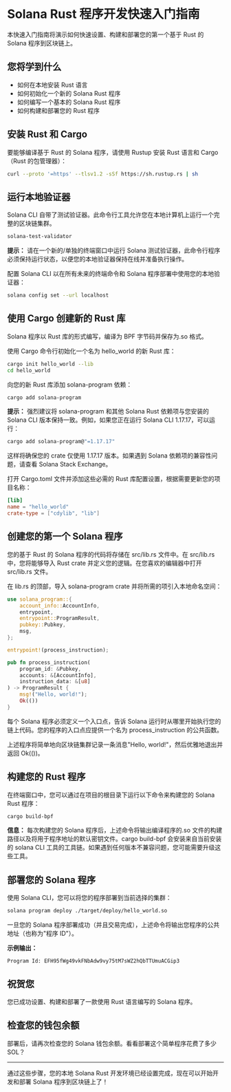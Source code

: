 # Solana Rust 程序开发快速入门指南

本快速入门指南将演示如何快速设置、构建和部署您的第一个基于 Rust 的 Solana 程序到区块链上。

## 您将学到什么

- 如何在本地安装 Rust 语言
- 如何初始化一个新的 Solana Rust 程序
- 如何编写一个基本的 Solana Rust 程序
- 如何构建和部署您的 Rust 程序

## 安装 Rust 和 Cargo

要能够编译基于 Rust 的 Solana 程序，请使用 Rustup 安装 Rust 语言和 Cargo（Rust 的包管理器）：

```bash
curl --proto '=https' --tlsv1.2 -sSf https://sh.rustup.rs | sh
```

## 运行本地验证器

Solana CLI 自带了测试验证器。此命令行工具允许您在本地计算机上运行一个完整的区块链集群。

```bash
solana-test-validator
```

**提示：** 请在一个新的/单独的终端窗口中运行 Solana 测试验证器，此命令行程序必须保持运行状态，以便您的本地验证器保持在线并准备执行操作。

配置 Solana CLI 以在所有未来的终端命令和 Solana 程序部署中使用您的本地验证器：

```bash
solana config set --url localhost
```

## 使用 Cargo 创建新的 Rust 库

Solana 程序以 Rust 库的形式编写，编译为 BPF 字节码并保存为.so 格式。

使用 Cargo 命令行初始化一个名为 hello_world 的新 Rust 库：

```bash
cargo init hello_world --lib
cd hello_world
```

向您的新 Rust 库添加 solana-program 依赖：

```bash
cargo add solana-program
```

**提示：** 强烈建议将 solana-program 和其他 Solana Rust 依赖项与您安装的 Solana CLI 版本保持一致。例如，如果您正在运行 Solana CLI 1.17.17，可以运行：

```bash
cargo add solana-program@"=1.17.17"
```

这样将确保您的 crate 仅使用 1.17.17 版本。如果遇到 Solana 依赖项的兼容性问题，请查看 Solana Stack Exchange。

打开 Cargo.toml 文件并添加这些必需的 Rust 库配置设置，根据需要更新您的项目名称：

```toml
[lib]
name = "hello_world"
crate-type = ["cdylib", "lib"]
```

## 创建您的第一个 Solana 程序

您的基于 Rust 的 Solana 程序的代码将存储在 src/lib.rs 文件中。在 src/lib.rs 中，您将能够导入 Rust crate 并定义您的逻辑。在您喜欢的编辑器中打开 src/lib.rs 文件。

在 lib.rs 的顶部，导入 solana-program crate 并将所需的项引入本地命名空间：

```rust
use solana_program::{
    account_info::AccountInfo,
    entrypoint,
    entrypoint::ProgramResult,
    pubkey::Pubkey,
    msg,
};

entrypoint!(process_instruction);

pub fn process_instruction(
    program_id: &Pubkey,
    accounts: &[AccountInfo],
    instruction_data: &[u8]
) -> ProgramResult {
    msg!("Hello, world!");
    Ok(())
}
```

每个 Solana 程序必须定义一个入口点，告诉 Solana 运行时从哪里开始执行您的链上代码。您的程序的入口点应提供一个名为 process_instruction 的公共函数。

上述程序将简单地向区块链集群记录一条消息"Hello, world!"，然后优雅地退出并返回 Ok(())。

## 构建您的 Rust 程序

在终端窗口中，您可以通过在项目的根目录下运行以下命令来构建您的 Solana Rust 程序：

```bash
cargo build-bpf
```

**信息：** 每次构建您的 Solana 程序后，上述命令将输出编译程序的.so 文件的构建路径以及将用于程序地址的默认密钥文件。cargo build-bpf 会安装来自当前安装的 solana CLI 工具的工具链。如果遇到任何版本不兼容问题，您可能需要升级这些工具。

## 部署您的 Solana 程序

使用 Solana CLI，您可以将您的程序部署到当前选择的集群：

```bash
solana program deploy ./target/deploy/hello_world.so
```

一旦您的 Solana 程序部署成功（并且交易完成），上述命令将输出您程序的公共地址（也称为"程序 ID"）。

**示例输出：**

```
Program Id: EFH95fWg49vkFNbAdw9vy75tM7sWZ2hQbTTUmuACGip3
```

## 祝贺您

您已成功设置、构建和部署了一款使用 Rust 语言编写的 Solana 程序。

## 检查您的钱包余额

部署后，请再次检查您的 Solana 钱包余额。看看部署这个简单程序花费了多少 SOL？

---

通过这些步骤，您的本地 Solana Rust 开发环境已经设置完成，现在可以开始开发和部署 Solana 程序到区块链上了！
